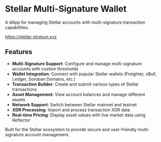 # Stellar Multi-Signature Wallet

A dApp for managing Stellar accounts with multi-signature transaction capabilities.

https://stellar-stratum.xyz

## Features

- **Multi-Signature Support**: Configure and manage multi-signature accounts with custom thresholds
- **Wallet Integration**: Connect with popular Stellar wallets (Freighter, xBull, Ledger, Soroban Domains, etc.)
- **Transaction Builder**: Create and submit various types of Stellar transactions
- **Asset Management**: View account balances and manage different assets
- **Network Support**: Switch between Stellar mainnet and testnet
- **XDR Processing**: Import and process transaction XDR data
- **Real-time Pricing**: Display asset values with live market data using Reflector

Built for the Stellar ecosystem to provide secure and user-friendly multi-signature account management.
  
